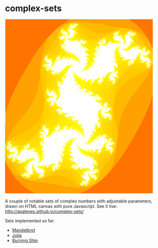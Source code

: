 complex-sets
============

![alt text](https://raw.githubusercontent.com/apaleyes/complex-sets/master/example.png)

A couple of notable sets of complex numbers with adjustable parameters, drawn on HTML canvas with pure Javascript. See it live: http://apaleyes.github.io/complex-sets/

Sets implemented so far:
* [Mandelbrot](https://en.wikipedia.org/wiki/Mandelbrot_set)
* [Julia](https://en.wikipedia.org/wiki/Julia_set)
* [Burning Ship](https://en.wikipedia.org/wiki/Burning_Ship_fractal)
